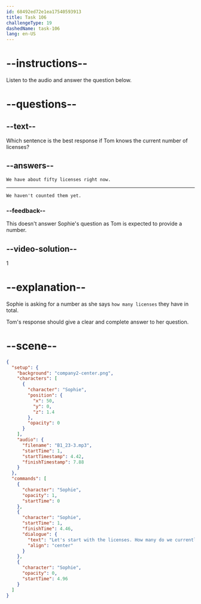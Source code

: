 ```yaml
---
id: 68492ed72e1ea17540593913
title: Task 106
challengeType: 19
dashedName: task-106
lang: en-US
---
```


<!-- (audio) Sophie: Let's start with the licenses. How many do we currently have in total? -->

<!-- SPEAKING -->

# --instructions--

Listen to the audio and answer the question below.

# --questions--

## --text--

Which sentence is the best response if Tom knows the current number of licenses?

## --answers--

`We have about fifty licenses right now.`

---

`We haven't counted them yet.`

### --feedback--

This doesn't answer Sophie's question as Tom is expected to provide a number.

## --video-solution--

1

# --explanation--

Sophie is asking for a number as she says `how many licenses` they have in total.

Tom's response should give a clear and complete answer to her question.

# --scene--

```json
{
  "setup": {
    "background": "company2-center.png",
    "characters": [
      {
        "character": "Sophie",
        "position": {
          "x": 50,
          "y": 0,
          "z": 1.4
        },
        "opacity": 0
      }
    ],
    "audio": {
      "filename": "B1_23-3.mp3",
      "startTime": 1,
      "startTimestamp": 4.42,
      "finishTimestamp": 7.88
    }
  },
  "commands": [
    {
      "character": "Sophie",
      "opacity": 1,
      "startTime": 0
    },
    {
      "character": "Sophie",
      "startTime": 1,
      "finishTime": 4.46,
      "dialogue": {
        "text": "Let's start with the licenses. How many do we currently have in total?",
        "align": "center"
      }
    },
    {
      "character": "Sophie",
      "opacity": 0,
      "startTime": 4.96
    }
  ]
}
```
